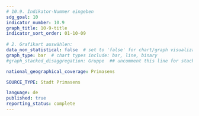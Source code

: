 ```yaml
---
# 10.9. Indikator-Nummer eingeben 
sdg_goal: 10 
indicator_number: 10.9
graph_title: 10-9-title
indicator_sort_order: 01-10-09
 
# 2. Grafikart auswählen: 
data_non_statistical: false  # set to 'false' for chart/graph visualization 
graph_type: bar  # chart types include: bar, line, binary 
#graph_stacked_disaggregation: Gruppe  ## uncomment this line for stacked bars. Replace 'Geschlecht' with the field of aggregation. 

national_geographical_coverage: Primasens

SOURCE_TYPE: Stadt Primasens

language: de   
published: true 
reporting_status: complete
---
```

